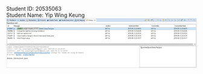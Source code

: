 Student ID: 20535063  
Student Name: Yip Wing Keung  
![alt text](https://github.com/WKJeff/comp3111-lab1-demo/blob/master/Capture.JPG)